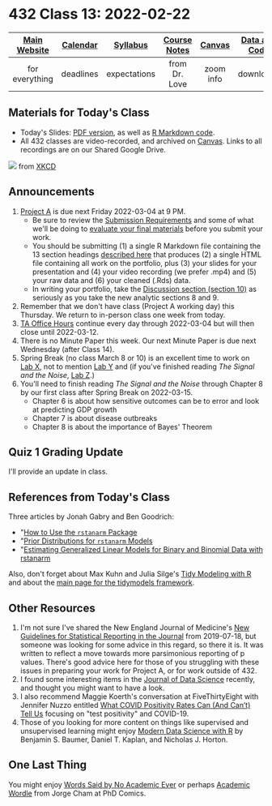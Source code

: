 # 432 Class 13: 2022-02-22

[Main Website](https://thomaselove.github.io/432/) | [Calendar](https://thomaselove.github.io/432/calendar.html) | [Syllabus](https://thomaselove.github.io/432-2022-syllabus/) | [Course Notes](https://thomaselove.github.io/432-notes/) | [Canvas](https://canvas.case.edu) | [Data and Code](https://github.com/THOMASELOVE/432-data) | [Sources](https://github.com/THOMASELOVE/432-2022/tree/main/references) | [Contact Us](https://thomaselove.github.io/432/contact.html)
:-----------: | :--------------: | :----------: | :---------: | :-------------: | :-----------: | :------------: | :-------------:
for everything | deadlines | expectations | from Dr. Love | zoom info | downloads | read/watch | need help?

## Materials for Today's Class

- Today's Slides: [PDF version](https://github.com/THOMASELOVE/432-2022/blob/main/classes/class13/432_2022_slides13.pdf), as well as [R Markdown code](https://github.com/THOMASELOVE/432-2022/blob/main/classes/class13/432_2022_slides13.Rmd). 
- All 432 classes are video-recorded, and archived on [Canvas](https://canvas.case.edu). Links to all recordings are on our Shared Google Drive.

![](https://imgs.xkcd.com/comics/data_trap.png) from [XKCD](https://xkcd.com/2582)

## Announcements

1. [Project A](https://github.com/THOMASELOVE/432-2022/tree/main/projectA) is due next Friday 2022-03-04 at 9 PM. 
    - Be sure to review the [Submission Requirements](https://github.com/THOMASELOVE/432-2022/blob/main/projectA/02_projectA_analyses.md#submission-requirements) and some of what we'll be doing to [evaluate your final materials](https://github.com/THOMASELOVE/432-2022/blob/main/projectA/02_projectA_analyses.md#evaluating-your-final-materials) before you submit your work.
    - You should be submitting (1) a single R Markdown file containing the 13 section headings [described here](https://github.com/THOMASELOVE/432-2022/blob/main/projectA/02_projectA_analyses.md#the-portfolio) that produces (2) a single HTML file containing all work on the portfolio, plus (3) your slides for your presentation and (4) your video recording (we prefer .mp4) and (5) your raw data and (6) your cleaned (.Rds) data.
    - In writing your portfolio, take the [Discussion section (section 10)](https://github.com/THOMASELOVE/432-2022/blob/main/projectA/02_projectA_analyses.md#section-10-the-discussion) as seriously as you take the new analytic sections 8 and 9.
2. Remember that we don't have class (Project A working day) this Thursday. We return to in-person class one week from today.
3. [TA Office Hours](https://thomaselove.github.io/432/contact.html) continue every day through 2022-03-04 but will then close until 2022-03-12.
4. There is no Minute Paper this week. Our next Minute Paper is due next Wednesday (after Class 14).
5. Spring Break (no class March 8 or 10) is an excellent time to work on [Lab X](https://github.com/THOMASELOVE/432-2022/tree/main/labs/labX), not to mention [Lab Y](https://github.com/THOMASELOVE/432-2022/tree/main/labs/labY) and (if you've finished reading *The Signal and the Noise*, [Lab Z](https://github.com/THOMASELOVE/432-2022/tree/main/labs/labZ).) 
6. You'll need to finish reading *The Signal and the Noise* through Chapter 8 by our first class after Spring Break on 2022-03-15.
    - Chapter 6 is about how sensitive outcomes can be to error and look at predicting GDP growth
    - Chapter 7 is about disease outbreaks
    - Chapter 8 is about the importance of Bayes' Theorem

## Quiz 1 Grading Update

I'll provide an update in class.

## References from Today's Class

Three articles by Jonah Gabry and Ben Goodrich:

- "[How to Use the `rstanarm` Package](http://mc-stan.org/rstanarm/articles/rstanarm.html) 
- "[Prior Distributions for `rstanarm` Models](http://mc-stan.org/rstanarm/articles/priors.html) 
- "[Estimating Generalized Linear Models for Binary and Binomial Data with rstanarm](http://mc-stan.org/rstanarm/articles/binomial.html)

Also, don't forget about Max Kuhn and Julia Silge's [Tidy Modeling with R](https://www.tmwr.org/) and about the [main page for the tidymodels framework](https://www.tidymodels.org/).

## Other Resources

1. I'm not sure I've shared the New England Journal of Medicine's [New Guidelines for Statistical Reporting in the Journal](https://www.nejm.org/doi/full/10.1056/nejme1906559) from 2019-07-18, but someone was looking for some advice in this regard, so there it is. It was written to reflect a move towards more parsimonious reporting of p values. There's good advice here for those of you struggling with these issues in preparing your work for Project A, or for work outside of 432.
2. I found some interesting items in the [Journal of Data Science](https://jds-online.org/journal/JDS) recently, and thought you might want to have a look.
3. I also recommend Maggie Koerth's conversation at FiveThirtyEight with Jennifer Nuzzo entitled [What COVID Positivity Rates Can (And Can’t) Tell Us](https://fivethirtyeight.com/features/what-covid-positivity-rates-can-and-cant-tell-us/) focusing on "test positivity" and COVID-19.
4. Those of you looking for more content on things like supervised and unsupervised learning might enjoy [Modern Data Science with R](https://mdsr-book.github.io/mdsr2e/) by Benjamin S. Baumer, Daniel T. Kaplan, and Nicholas J. Horton.

## One Last Thing

You might enjoy [Words Said by No Academic Ever](https://phdcomics.com/comics/archive.php?comicid=2048) or perhaps [Academic Wordle](https://phdcomics.com/comics/archive.php?comicid=2051) from Jorge Cham at PhD Comics.
